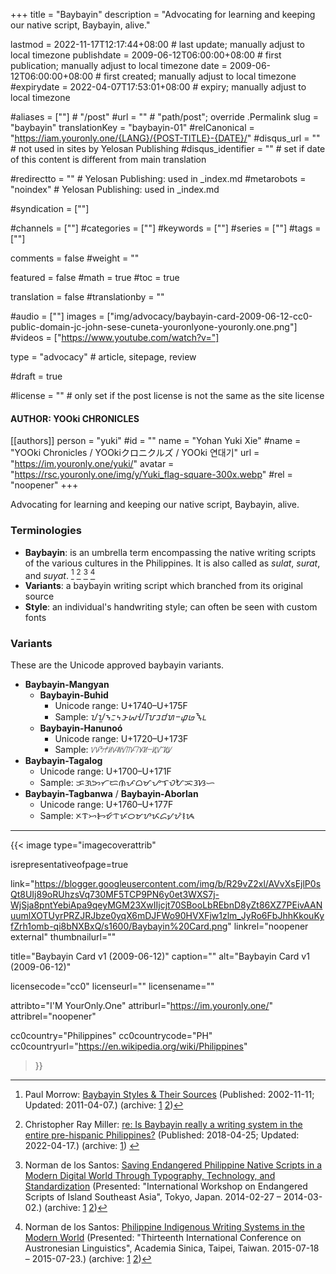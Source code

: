 +++
title = "Baybayin"
description = "Advocating for learning and keeping our native script, Baybayin, alive."

lastmod = 2022-11-17T12:17:44+08:00                 # last update; manually adjust to local timezone
publishdate = 2009-06-12T06:00:00+08:00             # first publication; manually adjust to local timezone
date = 2009-06-12T06:00:00+08:00                    # first created; manually adjust to local timezone
#expirydate = 2022-04-07T17:53:01+08:00              # expiry; manually adjust to local timezone

#aliases = [""]                                        # "/post"
#url = ""                                              # "path/post"; override .Permalink
slug = "baybayin"
translationKey = "baybayin-01"
#relCanonical = "https://iam.youronly.one/{LANG}/{POST-TITLE}-{DATE}/"
#disqus_url = ""                                       # not used in sites by Yelosan Publishing
#disqus_identifier = ""                                # set if date of this content is different from main translation

#redirectto = ""                                       # Yelosan Publishing: used in _index.md
#metarobots = "noindex"                                # Yelosan Publishing: used in _index.md

#syndication = [""]

#channels = [""]
#categories = [""]
#keywords = [""]
#series = [""]
#tags = [""]

comments = false
#weight = ""

featured = false
#math = true
#toc = true

translation = false
#translationby = ""

#audio = [""]
images = ["img/advocacy/baybayin-card-2009-06-12-cc0-public-domain-jc-john-sese-cuneta-youronlyone-youronly.one.png"]
#videos = ["https://www.youtube.com/watch?v="]

type = "advocacy"                                             # article, sitepage, review

#draft = true

#license = ""                                          # only set if the post license is not the same as the site license

#### AUTHOR: YOOki CHRONICLES ####
[[authors]]
  person = "yuki"
  #id = ""
  name = "Yohan Yuki Xie"
  #name = "YOOki Chronicles / YOOkiクロニクルズ / YOOki 연대기"
  url = "https://im.youronly.one/yuki/"
  avatar = "https://rsc.youronly.one/img/y/Yuki_flag-square-300x.webp"
  #rel = "noopener"
+++

Advocating for learning and keeping our native script, Baybayin, alive.

### Terminologies

- **Baybayin**: is an umbrella term encompassing the native writing scripts of the various cultures in the Philippines. It is also called as *sulat*, *surat*, and *suyat*. [^paul-morrow-01] [^christopher-ray-miller-01] [^norman-de-los-santos-01] [^norman-de-los-santos-02]
- **Variants**: a baybayin writing script which branched from its original source
- **Style**: an individual's handwriting style; can often be seen with custom fonts

[^paul-morrow-01]: Paul Morrow: [Baybayin Styles & Their Sources](http://paulmorrow.ca/baychart.htm) (Published: 2002-11-11; Updated: 2011-04-07.) (archive: [1](https://web.archive.org/web/20221116234524/http://paulmorrow.ca/baychart.htm) [2](https://archive.ph/jNwfD))
[^christopher-ray-miller-01]: Christopher Ray Miller: [re: Is Baybayin really a writing system in the entire pre-hispanic Philippines?](https://www.quora.com/Is-Baybayin-really-a-writing-system-in-the-entire-pre-hispanic-Philippines-Whats-the-basis-for-making-it-a-national-writing-system-if-pre-hispanic-kingdoms-weren-t-homogenous/answer/Christopher-Ray-Miller) (Published: 2018-04-25; Updated: 2022-04-17.) (archive: [1](https://archive.ph/RBTtO)) <!-- https://qr.ae/pvQwqR || https://archive.ph/a7JCD -->
[^norman-de-los-santos-01]: Norman de los Santos: [Saving Endangered Philippine Native Scripts in a Modern Digital World Through Typography, Technology, and Standardization](https://lingdy.aa-ken.jp/wp-content/uploads/2014/02/140227-intl-symp-and-ws_norman_de_los_santos_paper.pdf) (Presented: "International Workshop on Endangered Scripts of Island Southeast Asia", Tokyo, Japan. 2014-02-27 – 2014-03-02.) (archive: [1](https://web.archive.org/web/20221008021049/https://lingdy.aa-ken.jp/wp-content/uploads/2014/02/140227-intl-symp-and-ws_norman_de_los_santos_paper.pdf) [2](https://archive.ph/0PBjk))
[^norman-de-los-santos-02]: Norman de los Santos: [Philippine Indigenous Writing Systems in the Modern World](http://ical13.ling.sinica.edu.tw/Full_papers_and_ppts/July_21/P4-1.pdf) (Presented: "Thirteenth International Conference on Austronesian Linguistics", Academia Sinica, Taipei, Taiwan. 2015-07-18 – 2015-07-23.) (archive: [1](https://web.archive.org/web/20221008021043/http://ical13.ling.sinica.edu.tw/Full_papers_and_ppts/July_21/P4-1.pdf) [2](https://archive.ph/CF8ME))

### Variants

These are the Unicode approved baybayin variants.

- **Baybayin-Mangyan**
  - **Baybayin-Buhid**
    - Unicode range: U+1740–U+175F
    - Sample: <bdi lang="bku-Buhd">ᝀᝁᝂᝃᝄᝅᝆᝇᝈᝉᝊᝋᝌᝍᝎᝏᝐᝑ</bdi>
  - **Baybayin-Hanunoó**
    - Unicode range: U+1720–U+173F
    - Sample: <bdi lang="hnn-Hano">ᜠᜡᜢᜣᜤᜥᜦᜧᜨᜩᜪᜫᜬᜭᜮᜯᜰᜱ</bdi>
- **Baybayin-Tagalog**
  - Unicode range: U+1700–U+171F
  - Sample: <bdi lang="tl-Tglg">ᜃᜄᜅᜆᜇᜈᜉᜊᜋᜌᜎᜏᜀᜁᜂᜐᜑ</bdi>
- **Baybayin-Tagbanwa** / **Baybayin-Aborlan**
  - Unicode range: U+1760–U+177F
  - Sample: <bdi lang="tbw-Tagb">ᝣᝤᝥᝦᝧᝨᝩᝪᝫᝬᝮᝯᝠᝡᝢᝰ</bdi>

---

{{< image
  type="imagecoverattrib"

  isrepresentativeofpage=true

  link="https://blogger.googleusercontent.com/img/b/R29vZ2xl/AVvXsEjlP0sQt8UIj89oRUhzsVq730MF5TCP9PN6y0et3WXS7j-WjSja8pntYebiApa9qeyMGM23XwIIjcjt70SBooLbREbnD8yZt86XZ7PEivAANuumlXOTUyrPRZJRJbze0yqX6mDJFWo90HVXFjw1zlm_JyRo6FbJhhKkouKyfZrh1omb-qi8bNXBxQ/s1600/Baybayin%20Card.png"
  linkrel="noopener external"
  thumbnailurl=""

  title="Baybayin Card v1 (2009-06-12)"
  caption=""
  alt="Baybayin Card v1 (2009-06-12)"

  licensecode="cc0"
  licenseurl=""
  licensename=""

  attribto="I'M YourOnly.One"
  attriburl="https://im.youronly.one/"
  attribrel="noopener"

  cc0country="Philippines"
  cc0countrycode="PH"
  cc0countryurl="https://en.wikipedia.org/wiki/Philippines"
>}}
